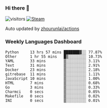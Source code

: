 ### Hi there 👋

![visitors](https://visitor-badge.glitch.me/badge?page_id=zhourunlai)
[![Steam](https://img.shields.io/badge/dynamic/json?label=Steam&query=%24.data.totalSubs&url=https%3A%2F%2Fapi.spencerwoo.com%2Fsubstats%2F%3Fsource%3DsteamGames%26queryKey%3D76561198285156854&suffix=%20Games&logo=steam&labelColor=134375&color=0b1a37&longCache=true)](http://steamcommunity.com/profiles/76561198285156854)

Auto updated by <a href="https://github.com/zhourunlai/zhourunlai/actions" target="_blank">zhourunlai/actions</a>

### Weekly Languages Dashboard

<!--PART:wakatime-->
```text
Python     13 hrs 57 mins ███████▓░░ 77.87%
Other      1 hr 55 mins   █▒░░░░░░░░ 10.73%
YAML       33 mins        ▒░░░░░░░░░ 3.11%
Text       31 mins        ▒░░░░░░░░░ 2.91%
Docker     23 mins        ▒░░░░░░░░░ 2.18%
gitrebase  11 mins        ▒░░░░░░░░░ 1.11%
JavaScript 10 mins        ▒░░░░░░░░░ 1.00%
HTML       7 mins         ▒░░░░░░░░░ 0.68%
Go         3 mins         ▒░░░░░░░░░ 0.33%
Charmci    0 secs         ▒░░░░░░░░░ 0.05%
Makefile   0 secs         ▒░░░░░░░░░ 0.02%
INI        0 secs         ▒░░░░░░░░░ 0.01%
```
<!--PART:wakatime-->

